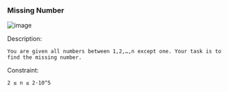 <h3>Missing Number </h3>

![image](https://github.com/h4ckyou/h4ckyou.github.io/assets/127159644/1d51fec6-84e5-4e96-81f3-2817c2c28f9e)

Description:

```
You are given all numbers between 1,2,…,n except one. Your task is to find the missing number.
```

Constraint:

```
2 ≤ n ≤ 2⋅10^5
```
